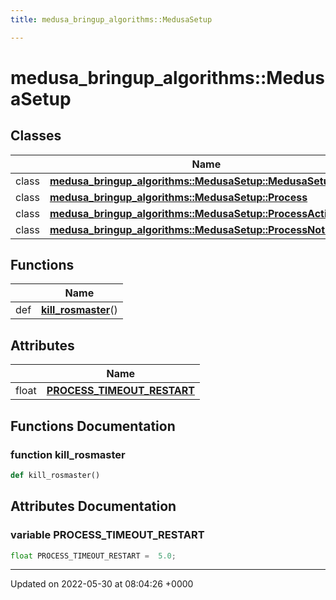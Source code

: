 ```yaml
---
title: medusa_bringup_algorithms::MedusaSetup

---
```


# medusa_bringup_algorithms::MedusaSetup



## Classes

|                | Name           |
| -------------- | -------------- |
| class | **[medusa_bringup_algorithms::MedusaSetup::MedusaSetup](/medusa_base/api/markdown/medusa_bringup/Classes/classmedusa__bringup__algorithms_1_1MedusaSetup_1_1MedusaSetup/)**  |
| class | **[medusa_bringup_algorithms::MedusaSetup::Process](/medusa_base/api/markdown/medusa_bringup/Classes/classmedusa__bringup__algorithms_1_1MedusaSetup_1_1Process/)**  |
| class | **[medusa_bringup_algorithms::MedusaSetup::ProcessActionType](/medusa_base/api/markdown/medusa_bringup/Classes/classmedusa__bringup__algorithms_1_1MedusaSetup_1_1ProcessActionType/)**  |
| class | **[medusa_bringup_algorithms::MedusaSetup::ProcessNotFound](/medusa_base/api/markdown/medusa_bringup/Classes/classmedusa__bringup__algorithms_1_1MedusaSetup_1_1ProcessNotFound/)**  |

## Functions

|                | Name           |
| -------------- | -------------- |
| def | **[kill_rosmaster](/medusa_base/api/markdown/medusa_bringup/Namespaces/namespacemedusa__bringup__algorithms_1_1MedusaSetup/#function-kill-rosmaster)**() |

## Attributes

|                | Name           |
| -------------- | -------------- |
| float | **[PROCESS_TIMEOUT_RESTART](/medusa_base/api/markdown/medusa_bringup/Namespaces/namespacemedusa__bringup__algorithms_1_1MedusaSetup/#variable-process-timeout-restart)**  |


## Functions Documentation

### function kill_rosmaster

```python
def kill_rosmaster()
```



## Attributes Documentation

### variable PROCESS_TIMEOUT_RESTART

```python
float PROCESS_TIMEOUT_RESTART =  5.0;
```





-------------------------------

Updated on 2022-05-30 at 08:04:26 +0000